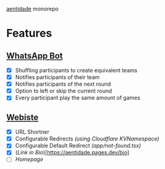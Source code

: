 [aentidade](https://aentidade.pages.dev) monorepo

# Features

## [WhatsApp Bot](https://github.com/caiostoduto/aentidade/tree/main/@app/whatsapp)

- [x] Shuffling participants to create equivalent teams
- [x] Notifies participants of their team
- [x] Notifies participants of the next round
- [x] Option to left or skip the current round
- [x] Every participant play the same amount of games

## [Webiste](https://github.com/caiostoduto/aentidade/tree/main/@app/web)

- [x] URL Shortner
- [x] Configurable Redirects *(using Cloudflare KVNamespace)*
- [x] Configurable Default Redirect *(app/not-found.tsx)*
- [x] (*Link in Bio*)[https://aentidade.pages.dev/bio]
- [ ] *Homepage*
